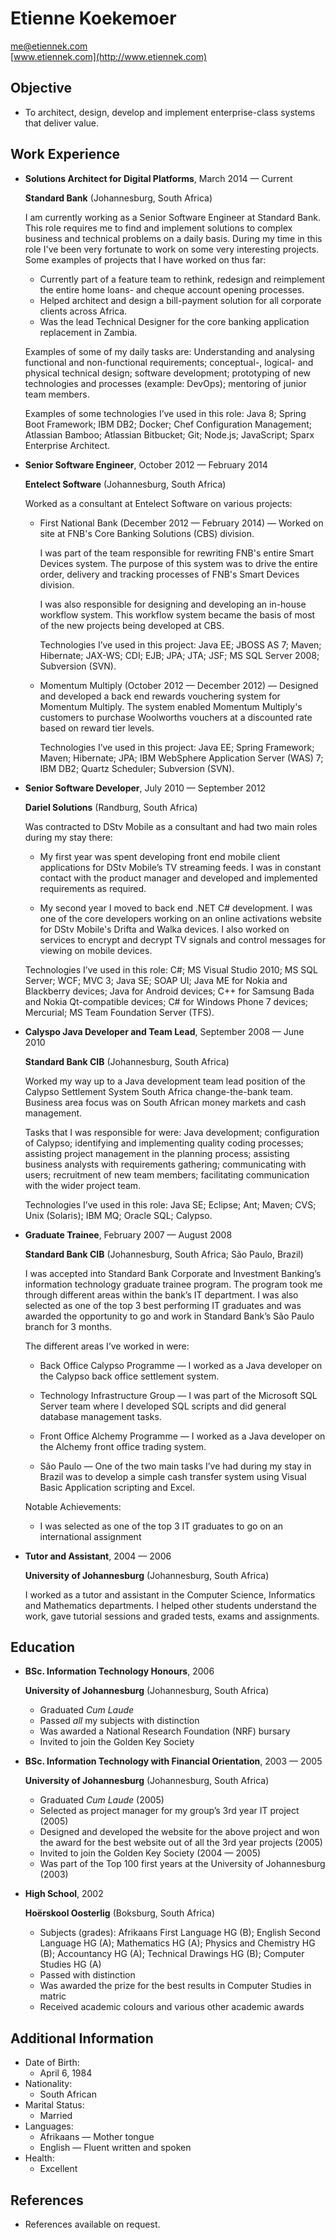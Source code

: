 # Etienne Koekemoer


[me@etiennek.com](mailto:me@etiennek.com)          
[www.etiennek.com](http://www.etiennek.com)


## Objective

*   To architect, design, develop and implement enterprise-class systems that deliver value.


## Work Experience

*   **Solutions Architect for Digital Platforms**, March 2014 — Current

    **Standard Bank** (Johannesburg, South Africa)
    
    I am currently working as a Senior Software Engineer at Standard Bank. This role requires me to find and implement solutions to complex business and technical problems on a daily basis. During my time in this role I've been very fortunate to work on some very interesting projects. Some examples of projects that I have worked on thus far: 
    
    -   Currently part of a feature team to rethink, redesign and reimplement the entire home loans- and cheque account opening processes.
    -   Helped architect and design a bill-payment solution for all corporate clients across Africa. 
    -   Was the lead Technical Designer for the core banking application replacement in Zambia.
    
    Examples of some of my daily tasks are: Understanding and analysing functional and non-functional requirements; conceptual-, logical- and physical technical design; software development; prototyping of new technologies and processes (example: DevOps); mentoring of junior team members.
    
    Examples of some technologies I’ve used in this role: Java 8; Spring Boot Framework; IBM DB2; Docker; Chef Configuration Management; Atlassian Bamboo; Atlassian Bitbucket; Git; Node.js; JavaScript; Sparx Enterprise Architect.

*   **Senior Software Engineer**, October 2012 — February 2014

    **Entelect Software** (Johannesburg, South Africa)
    
    Worked as a consultant at Entelect Software on various projects:
    
    -   First National Bank (December 2012 — February 2014) — Worked on site at FNB's Core Banking Solutions (CBS) division. 
    
        I was part of the team responsible for rewriting FNB's entire Smart Devices system. The purpose of this system was to drive the entire order, delivery and tracking processes of FNB's Smart Devices division.
        
        I was also responsible for designing and developing an in-house workflow system. This workflow system became the basis of most of the new projects being developed at CBS.
    
        Technologies I’ve used in this project: Java EE; JBOSS AS 7; Maven; Hibernate; JAX-WS; CDI; EJB; JPA; JTA; JSF; MS SQL Server 2008; Subversion (SVN).
    
    -   Momentum Multiply (October 2012 — December 2012) — Designed and developed a back end rewards vouchering system for Momentum Multiply. The system enabled Momentum Multiply's customers to purchase Woolworths vouchers at a discounted rate based on reward tier levels.
    
        Technologies I’ve used in this project: Java EE; Spring Framework; Maven; Hibernate; JPA; IBM WebSphere Application Server (WAS) 7; IBM DB2; Quartz Scheduler; Subversion (SVN).

*   **Senior Software Developer**, July 2010 — September 2012

    **Dariel Solutions** (Randburg, South Africa)
    
    Was contracted to DStv Mobile as a consultant and had two main roles during my stay there:
    
    -   My first year was spent developing front end mobile client applications for DStv Mobile’s TV streaming feeds. I was in constant contact with the product manager and developed and implemented requirements as required.
    
    -   My second year I moved to back end .NET C# development. I was one of the core developers working on an online activations website for DStv Mobile's Drifta and Walka devices. I also worked on services to encrypt and decrypt TV signals and control messages for viewing on mobile devices.

    Technologies I’ve used in this role:  C#; MS Visual Studio 2010; MS SQL Server; WCF; MVC 3; Java SE; SOAP UI; Java ME for Nokia and Blackberry devices; Java for Android devices; C++ for Samsung Bada and Nokia Qt-compatible devices; C# for Windows Phone 7 devices; Mercurial; MS Team Foundation Server (TFS).

*   **Calyspo Java Developer and Team Lead**, September 2008 — June 2010

    **Standard Bank CIB** (Johannesburg, South Africa)
    
    Worked my way up to a Java development team lead position of the Calypso Settlement System South Africa change-the-bank team. Business area focus was on South African money markets and cash management. 

    Tasks that I was responsible for were: Java development; configuration of Calypso; identifying and implementing quality coding processes; assisting project management in the planning process; assisting business analysts with requirements gathering; communicating with users; recruitment of new team members; facilitating communication with the wider project team.
    
    Technologies I’ve used in this role: Java SE; Eclipse; Ant; Maven; CVS; Unix (Solaris); IBM MQ; Oracle SQL; Calypso.

*   **Graduate Trainee**, February 2007 — August 2008

    **Standard Bank CIB** (Johannesburg, South Africa; São Paulo, Brazil)
    
    I was accepted into Standard Bank Corporate and Investment Banking’s information technology graduate trainee program. The program took me through different areas within the bank’s IT department. I was also selected as one of the top 3 best performing IT graduates and was awarded the opportunity to go and work in Standard Bank’s São Paulo branch for 3 months.
    
    The different areas I’ve worked in were:

    -   Back Office Calypso Programme — I worked as a Java developer on the Calypso back office settlement system. 
    
    -   Technology Infrastructure Group — I was part of the Microsoft SQL Server team where I developed SQL scripts and did general database management tasks.
    
    -   Front Office Alchemy Programme — I worked as a Java developer on the Alchemy front office trading system.
    
    -   São Paulo — One of the two main tasks I’ve had during my stay in Brazil was to develop a simple cash transfer system using Visual Basic Application scripting and Excel.

    Notable Achievements:

    -   I was selected as one of the top 3 IT graduates to go on an international assignment

*   **Tutor and Assistant**, 2004 — 2006

    **University of Johannesburg** (Johannesburg, South Africa)

    I worked as a tutor and assistant in the Computer Science, Informatics and Mathematics departments. I helped other students understand the work, gave tutorial sessions and graded tests, exams and assignments.

	
## Education

*   **BSc. Information Technology Honours**, 2006

    **University of Johannesburg** (Johannesburg, South Africa)

    -   Graduated *Cum Laude*
    -   Passed *all* my subjects with distinction
    -   Was awarded a National Research Foundation (NRF) bursary
    -   Invited to join the Golden Key Society

*   **BSc. Information Technology with Financial Orientation**, 2003 — 2005

    **University of Johannesburg** (Johannesburg, South Africa)

    -   Graduated *Cum Laude* (2005)
    -   Selected as project manager for my group’s 3rd year IT project (2005)
    -   Designed and developed the website for the above project and won the award for the best website out of all the 3rd year projects (2005)
    -   Invited to join the Golden Key Society (2004 — 2005)
    -   Was part of the Top 100 first years at the University of Johannesburg (2003)

*   **High School**, 2002

    **Hoërskool Oosterlig** (Boksburg, South Africa)

    -   Subjects (grades): Afrikaans First Language HG (B); English Second Language HG (A); Mathematics HG (A); Physics and Chemistry HG (B); Accountancy HG (A); Technical Drawings HG (B); Computer Studies HG (A)
    -   Passed with distinction
    -   Was awarded the prize for the best results in Computer Studies in matric
    -   Received academic colours and various other academic awards


## Additional Information

*   Date of Birth:
    -   April 6, 1984
*   Nationality:
    -   South African
*   Marital Status:
    -   Married
*   Languages:
    -   Afrikaans — Mother tongue
    -   English — Fluent written and spoken
*   Health:
    -   Excellent


## References

*   References available on request.
